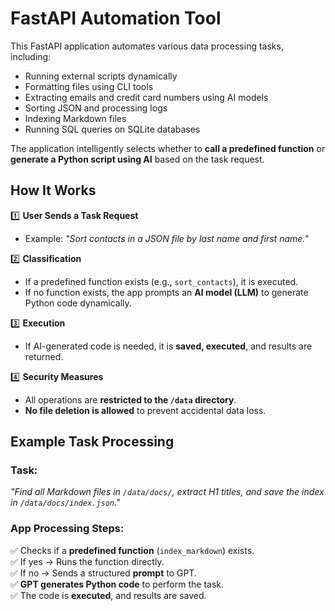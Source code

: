 # FastAPI Automation Tool

This FastAPI application automates various data processing tasks, including:
- Running external scripts dynamically
- Formatting files using CLI tools
- Extracting emails and credit card numbers using AI models
- Sorting JSON and processing logs
- Indexing Markdown files
- Running SQL queries on SQLite databases

The application intelligently selects whether to **call a predefined function** or **generate a Python script using AI** based on the task request.

## How It Works

1️⃣ **User Sends a Task Request**  
   - Example: *"Sort contacts in a JSON file by last name and first name."*

2️⃣ **Classification**  
   - If a predefined function exists (e.g., `sort_contacts`), it is executed.  
   - If no function exists, the app prompts an **AI model (LLM)** to generate Python code dynamically.

3️⃣ **Execution**  
   - If AI-generated code is needed, it is **saved, executed**, and results are returned.

4️⃣ **Security Measures**  
   - All operations are **restricted to the `/data` directory**.  
   - **No file deletion is allowed** to prevent accidental data loss.

## Example Task Processing

### **Task:**
*"Find all Markdown files in `/data/docs/`, extract H1 titles, and save the index in `/data/docs/index.json`."*

### **App Processing Steps:**
✅ Checks if a **predefined function** (`index_markdown`) exists.  
✅ If yes → Runs the function directly.  
✅ If no → Sends a structured **prompt** to GPT.  
✅ **GPT generates Python code** to perform the task.  
✅ The code is **executed**, and results are saved.

